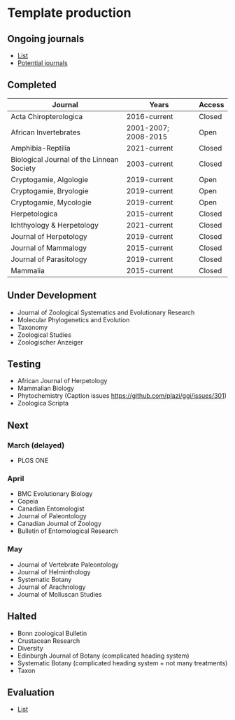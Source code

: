 # Template production

## Ongoing journals
* [List](https://docs.google.com/spreadsheets/d/1KDdmrWu9JSDwUJLUI-N3o3YJOszPVZz07p1Y5NqrT6I/edit#gid=0)
* [Potential journals](https://github.com/plazi/arcadia-project/blob/master/journal%20processing.md)

## Completed
Journal|Years|Access
--|--|--
Acta Chiropterologica|2016-current|Closed
African Invertebrates|2001-2007; 2008-2015|Open
Amphibia-Reptilia|2021-current|Closed
Biological Journal of the Linnean Society|2003-current|Closed
Cryptogamie, Algologie|2019-current|Open
Cryptogamie, Bryologie|2019-current|Open
Cryptogamie, Mycologie|2019-current|Open
Herpetologica|2015-current|Closed
Ichthyology & Herpetology|2021-current|Closed
Journal of Herpetology|2019-current|Closed
Journal of Mammalogy|2015-current|Closed
Journal of Parasitology|2019-current|Closed
Mammalia|2015-current|Closed

## Under Development
- Journal of Zoological Systematics and Evolutionary Research
- Molecular Phylogenetics and Evolution
- Taxonomy
- Zoological Studies
- Zoologischer Anzeiger

## Testing
- African Journal of Herpetology
- Mammalian Biology
- Phytochemistry (Caption issues https://github.com/plazi/ggi/issues/301)
- Zoologica Scripta

## Next
### March (delayed)
- PLOS ONE

### April
- BMC Evolutionary Biology
- Copeia
- Canadian Entomologist
- Journal of Paleontology
- Canadian Journal of Zoology
- Bulletin of Entomological Research

### May
- Journal of Vertebrate Paleontology
- Journal of Helminthology
- Systematic Botany
- Journal of Arachnology
- Journal of Molluscan Studies

## Halted
- Bonn zoological Bulletin
- Crustacean Research
- Diversity
- Edinburgh Journal of Botany (complicated heading system)
- Systematic Botany (complicated heading system + not many treatments)
- Taxon

## Evaluation
* [List](https://docs.google.com/spreadsheets/d/19CHlSuGymuGDKcHO6P9iboozEZ8a5tzt_TNmeZVzjTs/edit#gid=0)
